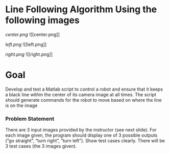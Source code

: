 # Line Following Algorithm Using the following images

*center.png*
![[center.png]]

*left.png*
![[left.png]]

*right.png*
![[right.png]]

# Goal 
Develop and test a Matlab script to control a robot and ensure that it keeps a black line within the center of its camera image at all times. The script should generate commands for the robot to move based on where the line is on the image 

### Problem Statement
There are 3 input images provided by the instructor (see next slide). For each image given, the program should display one of 3 possible outputs (“go straight”, “turn right”, “turn left”). Show test cases clearly. There will be 3 test cases (the 3 images given).

